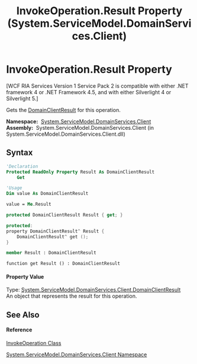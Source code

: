 ﻿---
title: InvokeOperation.Result Property  (System.ServiceModel.DomainServices.Client)
TOCTitle: Result Property
ms:assetid: P:System.ServiceModel.DomainServices.Client.InvokeOperation.Result
ms:mtpsurl: https://msdn.microsoft.com/en-us/library/system.servicemodel.domainservices.client.invokeoperation.result(v=VS.91)
ms:contentKeyID: 28754943
ms.date: 01/27/2012
mtps_version: v=VS.91
f1_keywords:
- System.ServiceModel.DomainServices.Client.InvokeOperation.Result
- System.ServiceModel.DomainServices.Client.InvokeOperation.get_Result
dev_langs:
- CSharp
- JScript
- VB
- FSharp
- c++
api_location:
- System.ServiceModel.DomainServices.Client.dll
api_name:
- System.ServiceModel.DomainServices.Client.InvokeOperation.get_Result
- System.ServiceModel.DomainServices.Client.InvokeOperation.Result
api_type:
- Managed
topic_type:
- apiref
- kbSyntax
product_family_name: VS
ROBOTS: INDEX,FOLLOW
---

# InvokeOperation.Result Property

\[WCF RIA Services Version 1 Service Pack 2 is compatible with either .NET framework 4 or .NET Framework 4.5, and with either Silverlight 4 or Silverlight 5.\]

Gets the [DomainClientResult](ff423197\(v=vs.91\).md) for this operation.

**Namespace:**  [System.ServiceModel.DomainServices.Client](ff422479\(v=vs.91\).md)  
**Assembly:**  System.ServiceModel.DomainServices.Client (in System.ServiceModel.DomainServices.Client.dll)

## Syntax

``` vb
'Declaration
Protected ReadOnly Property Result As DomainClientResult
    Get
```

``` vb
'Usage
Dim value As DomainClientResult

value = Me.Result
```

``` csharp
protected DomainClientResult Result { get; }
```

``` c++
protected:
property DomainClientResult^ Result {
    DomainClientResult^ get ();
}
```

``` fsharp
member Result : DomainClientResult
```

``` jscript
function get Result () : DomainClientResult
```

#### Property Value

Type: [System.ServiceModel.DomainServices.Client.DomainClientResult](ff423197\(v=vs.91\).md)  
An object that represents the result for this operation.  

## See Also

#### Reference

[InvokeOperation Class](ff423072\(v=vs.91\).md)

[System.ServiceModel.DomainServices.Client Namespace](ff422479\(v=vs.91\).md)

